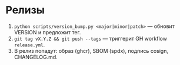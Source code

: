 # Релизы
1) `python scripts/version_bump.py <major|minor|patch>` — обновит VERSION и предложит тег.
2) `git tag vX.Y.Z && git push --tags` — триггерит GH workflow `release.yml`.
3) В релиз попадут: образ (ghcr), SBOM (spdx), подпись cosign, CHANGELOG.md.
